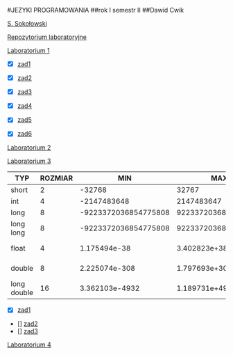 #JEZYKI PROGRAMOWANIA
##rok I semestr II
##Dawid Cwik

[S. Sokołowski](https://inf.ug.edu.pl/~stefan/Dydaktyka/JezProg/)

[Repozytorium laboratoryjne](https://github.com/dcwik96/labc.git)


[Laboratorium 1](https://inf.ug.edu.pl/~stefan/Dydaktyka/JezProg/Slajdy/Labs01/)

 * [x] [zad1](lab01/zad01.c)
 * [x] [zad2](lab01/zad02.c)
 * [x] [zad3](lab01/zad03.c)
 * [x] [zad4](lab01/zad04.c)
 * [x] [zad5](lab01/zad05.c)
 * [x] [zad6](lab01/zad06.c)
 

[Laboratorium 2](https://inf.ug.edu.pl/~stefan/Dydaktyka/JezProg/Slajdy/Labs02/)


[Laboratorium 3](https://inf.ug.edu.pl/~stefan/Dydaktyka/JezProg/Slajdy/Labs03/)

|TYP        |  ROZMIAR|                  MIN|                  MAX|         ZIARNO|  PRECYZJA|
|-----------|---------|---------------------|---------------------|---------------|----------|
|short      |        2|               -32768|                32767|               |          |
|int        |        4|          -2147483648|           2147483647|               |          |
|long       |        8| -9223372036854775808|  9223372036854775807|               |          |
|long long  |        8| -9223372036854775808|  9223372036854775807|               |          |
|float      |        4|         1.175494e-38|         3.402823e+38|   1.192093e-07|       6  |
|double     |        8|        2.225074e-308|        1.797693e+308|   2.220446e-16|      15  |
|long double|       16|       3.362103e-4932|       1.189731e+4932|   1.084202e-19|      18  |
  
  * [x] [zad1](lab03/zad01.c)
  * [] [zad2](lab03/zad02.c)
  * [] [zad3](lab03/zad03.c)


[Laboratorium 4](https://inf.ug.edu.pl/~stefan/Dydaktyka/JezProg/Slajdy/Labs04/)
